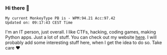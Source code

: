 ### Hi there 👋
<!-- PB START -->
```
My current MonkeyType PB is - WPM:94.21 Acc:97.42
Updated on: 09:17:43 CEST Time
```
<!-- PB END -->
I'm an IT person, just overall. I like CTFs, hacking, coding games, making Python apps. Just a lot of stuff.
You can check out my website [here](https://skill3472.github.io/).
I will probably add some interesting stuff here, when I get the idea to do so. Take care ❤️
